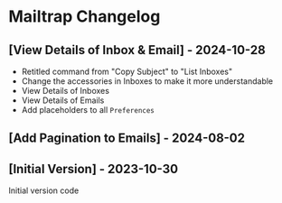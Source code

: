 # Mailtrap Changelog

## [View Details of Inbox & Email] - 2024-10-28

- Retitled command from "Copy Subject" to "List Inboxes"
- Change the accessories in Inboxes to make it more understandable
- View Details of Inboxes
- View Details of Emails
- Add placeholders to all `Preferences`

## [Add Pagination to Emails] - 2024-08-02

## [Initial Version] - 2023-10-30

Initial version code
